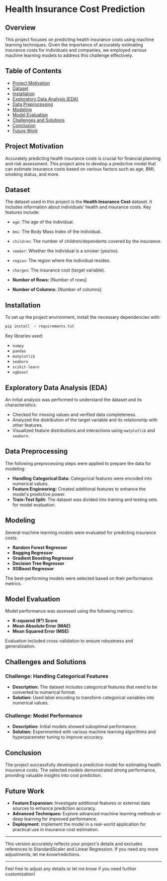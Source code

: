 # Health Insurance Cost Prediction

## Overview

This project focuses on predicting health insurance costs using machine learning techniques. Given the importance of accurately estimating insurance costs for individuals and companies, we employed various machine learning models to address this challenge effectively.

## Table of Contents

- [Project Motivation](#project-motivation)
- [Dataset](#dataset)
- [Installation](#installation)
- [Exploratory Data Analysis (EDA)](#exploratory-data-analysis-eda)
- [Data Preprocessing](#data-preprocessing)
- [Modeling](#modeling)
- [Model Evaluation](#model-evaluation)
- [Challenges and Solutions](#challenges-and-solutions)
- [Conclusion](#conclusion)
- [Future Work](#future-work)

## Project Motivation

Accurately predicting health insurance costs is crucial for financial planning and risk assessment. This project aims to develop a predictive model that can estimate insurance costs based on various factors such as age, BMI, smoking status, and more.

## Dataset

The dataset used in this project is the **Health Insurance Cost** dataset. It includes information about individuals' health and insurance costs. Key features include:

- `age`: The age of the individual.
- `bmi`: The Body Mass Index of the individual.
- `children`: The number of children/dependents covered by the insurance.
- `smoker`: Whether the individual is a smoker (yes/no).
- `region`: The region where the individual resides.
- `charges`: The insurance cost (target variable).

- **Number of Rows:** [Number of rows]
- **Number of Columns:** [Number of columns]

## Installation

To set up the project environment, install the necessary dependencies with:

```bash
pip install -r requirements.txt
```

Key libraries used:
- `numpy`
- `pandas`
- `matplotlib`
- `seaborn`
- `scikit-learn`
- `xgboost`

## Exploratory Data Analysis (EDA)

An initial analysis was performed to understand the dataset and its characteristics:

- Checked for missing values and verified data completeness.
- Analyzed the distribution of the target variable and its relationship with other features.
- Visualized feature distributions and interactions using `matplotlib` and `seaborn`.

## Data Preprocessing

The following preprocessing steps were applied to prepare the data for modeling:

- **Handling Categorical Data:** Categorical features were encoded into numerical values.
- **Feature Engineering:** Created additional features to enhance the model's predictive power.
- **Train-Test Split:** The dataset was divided into training and testing sets for model evaluation.

## Modeling

Several machine learning models were evaluated for predicting insurance costs:

- **Random Forest Regressor**
- **Bagging Regressor**
- **Gradient Boosting Regressor**
- **Decision Tree Regressor**
- **XGBoost Regressor**

The best-performing models were selected based on their performance metrics.

## Model Evaluation

Model performance was assessed using the following metrics:

- **R-squared (R²) Score**
- **Mean Absolute Error (MAE)**
- **Mean Squared Error (MSE)**

Evaluation included cross-validation to ensure robustness and generalization.

## Challenges and Solutions

### Challenge: Handling Categorical Features
- **Description:** The dataset includes categorical features that need to be converted to numerical format.
- **Solution:** Used label encoding to transform categorical variables into numerical values.

### Challenge: Model Performance
- **Description:** Initial models showed suboptimal performance.
- **Solution:** Experimented with various machine learning algorithms and hyperparameter tuning to improve accuracy.

## Conclusion

The project successfully developed a predictive model for estimating health insurance costs. The selected models demonstrated strong performance, providing valuable insights into cost prediction.

## Future Work

- **Feature Expansion:** Investigate additional features or external data sources to enhance prediction accuracy.
- **Advanced Techniques:** Explore advanced machine learning methods or deep learning for improved performance.
- **Deployment:** Implement the model in a real-world application for practical use in insurance cost estimation.

---

This version accurately reflects your project's details and excludes references to StandardScaler and Linear Regression. If you need any more adjustments, let me know!redictions.

---

Feel free to adjust any details or let me know if you need further customization!
